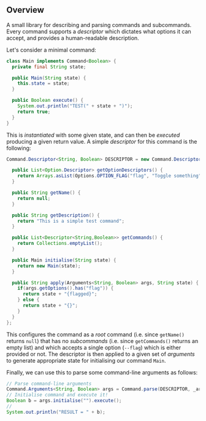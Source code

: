 ## Overview

A small library for describing and parsing commands and subcommands.
Every command supports a <i>descriptor</i> which dictates what options
it can accept, and provides a human-readable description.

Let's consider a minimal command:

```Java
class Main implements Command<Boolean> {
  private final String state;

  public Main(String state) {
    this.state = state;
  }

  public Boolean execute() {
    System.out.println("TEST(" + state + ")");
    return true;
  }
}
```

This is _instantiated_ with some given state, and can then be
_executed_ producing a given return value.  A simple _descriptor_ for
this command is the following:

```Java
Command.Descriptor<String, Boolean> DESCRIPTOR = new Command.Descriptor<>() {

  public List<Option.Descriptor> getOptionDescriptors() {
    return Arrays.asList(Options.OPTION_FLAG("flag", "Toggle something"));
  }

  public String getName() {
    return null;
  }

  public String getDescription() {
    return "This is a simple test command";
  }

  public List<Descriptor<String,Boolean>> getCommands() {
    return Collections.emptyList();
  }

  public Main initialise(String state) {
    return new Main(state);
  }

  public String apply(Arguments<String, Boolean> args, String state) {
    if(args.getOptions().has("flag")) {
      return state + "{flagged}";
    } else {
      return state + "{}";
    }
  }
};
```

This configures the command as a _root_ command (i.e. since
`getName()` returns `null`) that has no _subcommands_ (i.e. since
`getCommands()` returns an empty list) and which accepts a single
option (`--flag`) which is either provided or not.  The descriptor is
then applied to a given set of _arguments_ to generate appropriate
state for initialising our command `Main`.

Finally, we can use this to parse some command-line arguments as
follows:

```Java
// Parse command-line arguments
Command.Arguments<String, Boolean> args = Command.parse(DESCRIPTOR, _args);
// Initialise command and execute it!
Boolean b = args.initialise("").execute();
//
System.out.println("RESULT = " + b);
```